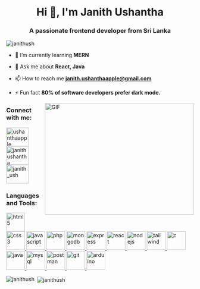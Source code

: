 <h1 align="center">Hi 👋, I'm Janith Ushantha</h1>
<h3 align="center">A passionate frontend developer from Sri Lanka</h3>

<p align="left">
  <img
    src="https://komarev.com/ghpvc/?username=janithush&label=Profile%20views&color=0e75b6&style=flat"
    alt="janithush"
  />
</p>

- 🌱 I’m currently learning **MERN**
-  💬 Ask me about **React, Java**
-  📫 How to reach me **janith.ushanthaapple@gmail.com**
- ⚡ Fun fact **80% of software developers prefer dark mode.**

  <img align="right" top="500" height="300" width="400" alt="GIF" src="https://media.giphy.com/media/SWoSkN6DxTszqIKEqv/giphy.gif">

<h3 align="left">Connect with me:</h3>
<p align="left">
  <a href="https://twitter.com/ushanthaapple" target="blank"
    ><img
      align="center"
      src="https://github.com/Scar1109/skill-icons/blob/main/icons/Twitter.svg"
      alt="ushanthaapple"
      height="50"
      width="60"
  /></a>
  <a href="https://linkedin.com/in/janithushantha/" target="blank"
    ><img
      align="center"
      src="https://github.com/Scar1109/skill-icons/blob/main/icons/LinkedIn.svg"
      alt="janith ushantha"
      height="50"
      width="60"
  /></a>
  <a href="https://instagram.com/janith_ush" target="blank"
    ><img
      align="center"
      src="https://github.com/Scar1109/skill-icons/blob/main/icons/Instagram.svg"
      alt="janith_ush"
      height="50"
      width="60"
  /></a>
</p>

<h3 align="left">Languages and Tools:</h3>
<p align="left">
    <a href="https://www.w3.org/html/" target="_blank" rel="noreferrer">
        <img
          src="https://github.com/Scar1109/skill-icons/blob/main/icons/HTML.svg"
          alt="html5"
          width="50"
          height="50"
        />
      </a>
      <a href="https://www.w3schools.com/css/" target="_blank" rel="noreferrer">
        <img
          src="https://github.com/Scar1109/skill-icons/blob/main/icons/CSS.svg"
          alt="css3"
          width="50"
          height="50"
        />
      </a>
      <a
      href="https://developer.mozilla.org/en-US/docs/Web/JavaScript"
      target="_blank"
      rel="noreferrer"
    >
      <img
        src="https://github.com/Scar1109/skill-icons/blob/main/icons/JavaScript.svg"
        alt="javascript"
        width="50"
        height="50"
      />
    </a>
    <a href="https://www.php.net" target="_blank" rel="noreferrer">
        <img
          src="https://github.com/Scar1109/skill-icons/blob/main/icons/PHP-Light.svg"
          alt="php"
          width="50"
          height="50"
        />
      </a>
    <a href="https://www.mongodb.com/" target="_blank" rel="noreferrer">
        <img
          src="https://github.com/Scar1109/skill-icons/blob/main/icons/MongoDB.svg"
          alt="mongodb"
          width="50"
          height="50"
        />
      </a>
      <a href="https://expressjs.com" target="_blank" rel="noreferrer">
        <img
          src="https://github.com/Scar1109/skill-icons/blob/main/icons/ExpressJS-Light.svg"
          alt="express"
          width="50"
          height="50"
        />
      </a>
      <a href="https://reactjs.org/" target="_blank" rel="noreferrer">
        <img
          src="https://github.com/Scar1109/skill-icons/blob/main/icons/React-Light.svg"
          alt="react"
          width="50"
          height="50"
        />
      </a>
      <a href="https://nodejs.org" target="_blank" rel="noreferrer">
        <img
          src="https://github.com/Scar1109/skill-icons/blob/main/icons/NodeJS-Light.svg"
          alt="nodejs"
          width="50"
          height="50"
        />
      </a>
      <a href="https://tailwindcss.com/" target="_blank" rel="noreferrer">
        <img
          src="https://github.com/Scar1109/skill-icons/blob/main/icons/TailwindCSS-Light.svg"
          alt="tailwind"
          width="50"
          height="50"
        />
      </a>
      <a href="https://www.cprogramming.com/" target="_blank" rel="noreferrer">
        <img
          src="https://github.com/Scar1109/skill-icons/blob/main/icons/C.svg"
          alt="c"
          width="50"
          height="50"
        />
      </a>
      <a href="https://www.java.com" target="_blank" rel="noreferrer">
        <img
          src="https://github.com/Scar1109/skill-icons/blob/main/icons/Java-Light.svg"
          alt="java"
          width="50"
          height="50"
        />
      </a>
      <a href="https://www.mysql.com/" target="_blank" rel="noreferrer">
        <img
          src="https://github.com/Scar1109/skill-icons/blob/main/icons/MySQL-Light.svg"
          alt="mysql"
          width="50"
          height="50"
        />
      </a>
      <a href="https://postman.com" target="_blank" rel="noreferrer">
        <img
          src="https://github.com/Scar1109/skill-icons/blob/main/icons/Postman.svg"
          alt="postman"
          width="50"
          height="50"
        />
      </a>
      <a href="https://git-scm.com/" target="_blank" rel="noreferrer">
        <img
          src="https://github.com/Scar1109/skill-icons/blob/main/icons/Git.svg"
          alt="git"
          width="50"
          height="50"
        />
      </a>
  <a href="https://www.arduino.cc/" target="_blank" rel="noreferrer">
    <img
      src="https://github.com/Scar1109/skill-icons/blob/main/icons/Arduino.svg"
      alt="arduino"
      width="50"
      height="50"
    />
  </a>
</p>

<p>
  <img
    align="left"
    src="https://github-readme-stats.vercel.app/api/top-langs?username=janithush&show_icons=true&locale=en&layout=compact"
    alt="janithush"
  />
</p>

<p>
  &nbsp;<img
    align="center"
    src="https://github-readme-stats.vercel.app/api?username=janithush&show_icons=true&locale=en"
    alt="janithush"
  />
</p>

